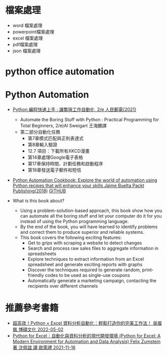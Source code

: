 
# 檔案處理
- word 檔案處理
- powerpoint檔案處理
- excel 檔案處理
- pdf檔案處理
- json 檔案處理

# python office automation
# Python Automation
- [Python 編程快速上手 : 讓繁瑣工作自動化, 2/e 人民郵電(2021)](https://www.tenlong.com.tw/products/9787115551870?list_name=srh)
  - Automate the Boring Stuff with Python : Practical Programming for Total Beginners, 2/e)Al Sweigart 王海鵬譯
  - 第二部分自動化任務
    - 第7章模式匹配與正則表達式
    - 第8章輸入驗證
    - 12.7 項目：下載所有XKCD漫畫
    - 第14章處理Google電子表格
    - 第17章保持時間、計劃任務和啟動程序
    - 第18章發送電子郵件和短信

- [Python Automation Cookbook: Explore the world of automation using Python recipes that will enhance your skills Jaime Buelta Packt Publishing(2018)](https://www.packtpub.com/product/python-automation-cookbook/9781789133806) [GITHUB](https://github.com/PacktPublishing/Python-Automation-Cookbook)
- What is this book about?
  - Using a problem-solution-based approach, this book show how you can automate all the boring stuff and let your computer do it for you instead of using the Python programming language. 
  - By the end of the book, you will have learned to identify problems and correct them to produce superior and reliable systems.
  - This book covers the following exciting features:
    - Get to grips with scraping a website to detect changes
    - Search and process raw sales files to aggregate information in spreadsheets
    - Explore techniques to extract information from an Excel spreadsheet and generate exciting reports with graphs
    - Discover the techniques required to generate random, print-friendly codes to be used as single-use coupons
    - Automatically generate a marketing campaign, contacting the recipients over different channels


# 推薦參考書籍
- [超高效！Python × Excel 資料分析自動化：輕鬆打造你的完美工作法！ 吳燦銘  博碩文化 2022-05-02](https://www.tenlong.com.tw/products/9786263330856?list_name=srh)
- [Python for Excel｜自動化與資料分析的現代開發環境 (Python for Excel: A Modern Environment for Automation and Data Analysis) Felix Zumstein 著 沈佩誼 譯 歐萊禮 2021-11-16](https://www.tenlong.com.tw/products/9789865029340?list_name=srh)
